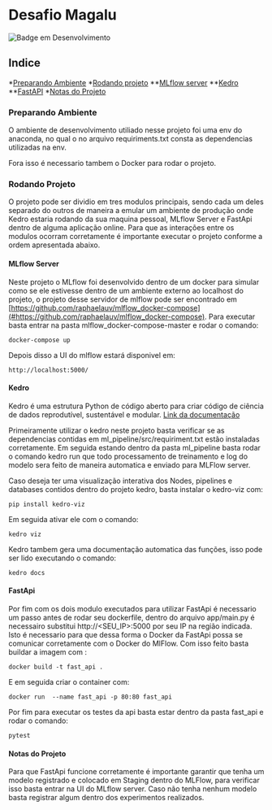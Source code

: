 # Desafio Magalu
![Badge em Desenvolvimento](http://img.shields.io/static/v1?label=STATUS&message=%20COMPLETO&color=GREEN&style=for-the-badge)

## Indice

*[Preparando Ambiente](#preparando-ambiente)
*[Rodando projeto](#rodando-projeto)
**[MLflow server](#mlflow-server)
**[Kedro](#kedro)
**[FastAPI](#fastapi)
*[Notas do Projeto](#notas-do-projeto)

### Preparando Ambiente

O ambiente de desenvolvimento utiliado nesse projeto foi uma env do anaconda, no qual o no arquivo requiriments.txt consta as dependencias utilizadas na env.

Fora isso é necessario tambem o Docker para rodar o projeto.

### Rodando Projeto

O projeto pode ser dividio em tres modulos principais, sendo cada um deles separado do outros de maneira a emular um ambiente de produção onde Kedro estaria rodando da sua maquina pessoal, MLflow Server e FastApi dentro de alguma aplicação online. Para que as interações entre os modulos ocorram corretamente é importante executar o projeto conforme a ordem apresentada abaixo.


#### MLflow Server

Neste projeto o MLflow foi desenvolvido dentro de um docker para simular como se ele estivesse dentro de um ambiente externo ao localhost do projeto, o projeto desse servidor de mlflow pode ser encontrado em [https://github.com/raphaelauv/mlflow_docker-compose](#https://github.com/raphaelauv/mlflow_docker-compose). Para executar basta entrar na pasta mlflow_docker-compose-master e rodar o comando:

`docker-compose up`

Depois disso a UI do mlflow estará disponivel em:

`http://localhost:5000/`



#### Kedro

Kedro é uma estrutura Python de código aberto para criar código de ciência de dados reprodutível, sustentável e modular. [Link da documentação](https://kedro.readthedocs.io/en/stable/index.html)

Primeiramente utilizar o kedro neste projeto basta verificar se as dependencias contidas em ml_pipeline/src/requiriment.txt estão instaladas corretamente. Em seguida estando dentro da pasta ml_pipeline basta rodar o comando kedro run que todo processamento de treinamento e log do modelo sera feito de maneira automatica e enviado para MLFlow server.

Caso deseja ter uma visualização interativa dos Nodes, pipelines e databases contidos dentro do projeto kedro, basta instalar o kedro-viz com:

`pip install kedro-viz`

Em seguida ativar ele com o comando: 

`kedro viz`

Kedro tambem gera uma documentação automatica das funções, isso pode ser lido executando o comando:

`kedro docs`


#### FastApi

Por fim com os dois modulo executados para utilizar FastApi é necessario um passo antes de rodar seu dockerfile, dentro do arquivo app/main.py é necessairo substitui http://<SEU_IP>:5000 por seu IP na região indicada. Isto é necessario para que dessa forma o Docker da FastApi possa se comunicar corretamente com o Docker do MlFlow. Com isso feito basta buildar a imagem com :

`docker build -t fast_api .`

E em seguida criar o container com:

`docker run  --name fast_api -p 80:80 fast_api`

Por fim para executar os testes da api basta estar dentro da pasta fast_api e rodar o comando:

`pytest`

#### Notas do Projeto

Para que FastApi funcione corretamente é importante garantir que tenha um modelo registrado e colocado em Staging dentro do MLFlow, para verificar isso basta entrar na UI do MLflow server. Caso não tenha nenhum modelo basta registrar algum dentro dos experimentos realizados.